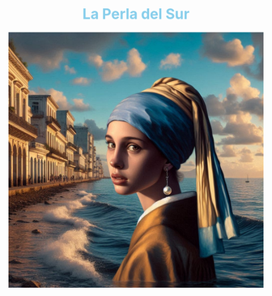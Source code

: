 # <div align=center> <h style= "color:SkyBlue;">**La Perla del Sur**</h></div>
<div align=center><img src = "img/perla4.jpeg"></div>